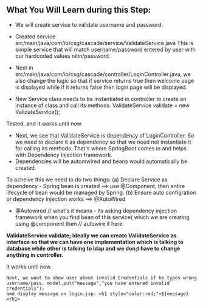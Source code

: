 ## What You Will Learn during this Step:
- We will create service to validate username and password.

- Created service src/main/java/com/ib/csg/cascade/service/ValidateService.java
This is simple service that will match username/password entered by user with our hardcoded values nitin/password.

- Next in  src/main/java/com/ib/csg/cascade/controller/LoginController.java, we also change the logic so that if service returns true then welcome page is displayed while if it returns false then login page will be displayed.

- New Service class needs to be instantiated in controller to create an instance of class and call its methods. 
ValidateService validate = new ValidateService();

Tested, and it works until now. 


- Next, we see that ValidateService is dependency of LoginController. So we need to declare it as dependency so that we need not instantiate it for
  calling its methods.  That's where SpringBoot comes in and helps with Dependency Injection framework. 
- Dependencies will be automwired and beans would automatically be created.

To acheive this we need to do two things:
(a) Declare Service as dependency - Spring bean is created ==> use @Component, then entire lifecycle of bean would be managed by Spring. 
(b) Ensure auto configration or dependency injection works ==> @AutoWired


 -  @Autowired // what's it means - its asking dependency injection framework when you find bean of this service( which we are creating using
    @component then // autowire it here.

**ValidateService validate; Ideally we can create ValidateService as interface so that we can have one implementation which is talking to database
while other is talking to ldap and we don;t have to change anything in controller.**
  
It works until now. 

```
Next, we want to show user about invalid Credentials if he types wrong username/pass. model.put("message","you have entered invalid credentials");
amd display message on login.jsp: <h1 style="color:red;">${message}</h1>
```



  
